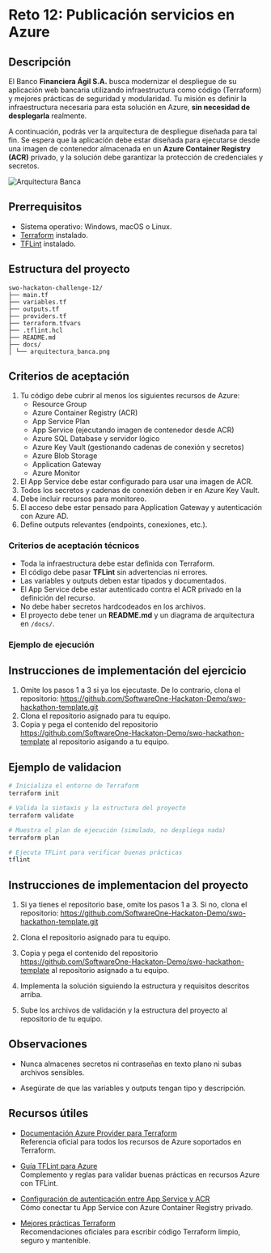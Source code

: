 # Reto 12: Publicación servicios en Azure

## Descripción

El Banco **Financiera Ágil S.A.** busca modernizar el despliegue de su aplicación web bancaria utilizando infraestructura como código (Terraform) y mejores prácticas de seguridad y modularidad. Tu misión es definir la infraestructura necesaria para esta solución en Azure, **sin necesidad de desplegarla** realmente.

A continuación, podrás ver la arquitectura de despliegue diseñada para tal fin. Se espera que la aplicación debe estar diseñada para ejecutarse desde una imagen de contenedor almacenada en un **Azure Container Registry (ACR)** privado, y la solución debe garantizar la protección de credenciales y secretos.

![Arquitectura Banca](https://github.com/SoftwareOne-Hackaton-Demo/swo-hackathon-template/blob/main/challenge_12/docs/arquitectura_banca.png)

## Prerrequisitos
- Sistema operativo: Windows, macOS o Linux.
- [Terraform](https://www.terraform.io/downloads) instalado.
- [TFLint](https://github.com/terraform-linters/tflint) instalado.

## Estructura del proyecto
```
swo-hackaton-challenge-12/
├── main.tf
├── variables.tf
├── outputs.tf
├── providers.tf
├── terraform.tfvars
├── .tflint.hcl
├── README.md
├── docs/
│ └── arquitectura_banca.png
```

## Criterios de aceptación

 1. Tu código debe cubrir al menos los siguientes recursos de Azure:
    - Resource Group
    - Azure Container Registry (ACR)
    - App Service Plan
    - App Service (ejecutando imagen de contenedor desde ACR)
    - Azure SQL Database y servidor lógico
    - Azure Key Vault (gestionando cadenas de conexión y secretos)
    - Azure Blob Storage
    - Application Gateway
    - Azure Monitor
2. El App Service debe estar configurado para usar una imagen de ACR.
3. Todos los secretos y cadenas de conexión deben ir en Azure Key Vault.
4. Debe incluir recursos para monitoreo.
5. El acceso debe estar pensado para Application Gateway y autenticación con Azure AD.
6. Define outputs relevantes (endpoints, conexiones, etc.).

### Criterios de aceptación técnicos
- Toda la infraestructura debe estar definida con Terraform.
- El código debe pasar **TFLint** sin advertencias ni errores.
- Las variables y outputs deben estar tipados y documentados.
- El App Service debe estar autenticado contra el ACR privado en la definición del recurso.
- No debe haber secretos hardcodeados en los archivos.
- El proyecto debe tener un **README.md** y un diagrama de arquitectura en `/docs/`.

### Ejemplo de ejecución


## Instrucciones de implementación del ejercicio

1. Omite los pasos 1 a 3 si ya los ejecutaste. De lo contrario, clona el repositorio:
   https://github.com/SoftwareOne-Hackaton-Demo/swo-hackathon-template.git
2. Clona el repositorio asignado para tu equipo.
3. Copia y pega el contenido del repositorio https://github.com/SoftwareOne-Hackaton-Demo/swo-hackathon-template al repositorio asigando a tu equipo.

## Ejemplo de validacion

```bash
# Inicializa el entorno de Terraform
terraform init

# Valida la sintaxis y la estructura del proyecto
terraform validate

# Muestra el plan de ejecución (simulado, no despliega nada)
terraform plan

# Ejecuta TFLint para verificar buenas prácticas
tflint

```

## Instrucciones de implementacion del proyecto 
1. Si ya tienes el repositorio base, omite los pasos 1 a 3. Si no, clona el repositorio:
https://github.com/SoftwareOne-Hackaton-Demo/swo-hackathon-template.git

2. Clona el repositorio asignado para tu equipo.

3. Copia y pega el contenido del repositorio https://github.com/SoftwareOne-Hackaton-Demo/swo-hackathon-template al repositorio asignado a tu equipo.

4. Implementa la solución siguiendo la estructura y requisitos descritos arriba.

5. Sube los archivos de validación y la estructura del proyecto al repositorio de tu equipo.

## Observaciones
- Nunca almacenes secretos ni contraseñas en texto plano ni subas archivos sensibles.

- Asegúrate de que las variables y outputs tengan tipo y descripción.

## Recursos útiles

- [Documentación Azure Provider para Terraform](https://registry.terraform.io/providers/hashicorp/azurerm/latest/docs)  
  Referencia oficial para todos los recursos de Azure soportados en Terraform.

- [Guía TFLint para Azure](https://github.com/terraform-linters/tflint-ruleset-azure)  
  Complemento y reglas para validar buenas prácticas en recursos Azure con TFLint.

- [Configuración de autenticación entre App Service y ACR](https://learn.microsoft.com/es-es/azure/app-service/containers/tutorial-custom-docker-image#configure-container-registry)  
  Cómo conectar tu App Service con Azure Container Registry privado.

- [Mejores prácticas Terraform](https://developer.hashicorp.com/terraform/tutorials/configuration-language/best-practices)  
  Recomendaciones oficiales para escribir código Terraform limpio, seguro y mantenible.

